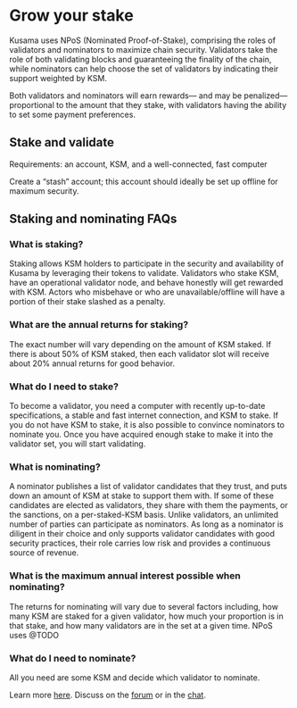 # Grow your stake

Kusama uses NPoS (Nominated Proof-of-Stake), comprising the roles of validators and nominators to maximize chain security. Validators take the role of both validating blocks and guaranteeing the finality of the chain, while nominators can help choose the set of validators by indicating their support weighted by KSM.

Both validators and nominators will earn rewards— and may be penalized—proportional to the amount that they stake, with validators having the ability to set some payment preferences.

## Stake and validate
Requirements: an account, KSM, and a well-connected, fast computer

Create a “stash” account; this account should ideally be set up offline for maximum security.

## Staking and nominating FAQs
### What is staking?
Staking allows KSM holders to participate in the security and availability of Kusama by leveraging their tokens to validate. Validators who stake KSM, have an operational validator node, and behave honestly will get rewarded with KSM. Actors who misbehave or who are unavailable/offline will have a portion of their stake slashed as a penalty.

### What are the annual returns for staking?
The exact number will vary depending on the amount of KSM staked. If there is about 50% of KSM staked, then each validator slot will receive about 20% annual returns for good behavior.

### What do I need to stake?
To become a validator, you need a computer with recently up-to-date specifications, a stable and fast internet connection, and KSM to stake. If you do not have KSM to stake, it is also possible to convince nominators to nominate you. Once you have acquired enough stake to make it into the validator set, you will start validating.

### What is nominating?
A nominator publishes a list of validator candidates that they trust, and puts down an amount of KSM at stake to support them with. If some of these candidates are elected as validators, they share with them the payments, or the sanctions, on a per-staked-KSM basis. Unlike validators, an unlimited number of parties can participate as nominators. As long as a nominator is diligent in their choice and only supports validator candidates with good security practices, their role carries low risk and provides a continuous source of revenue.

### What is the maximum annual interest possible when nominating?
The returns for nominating will vary due to several factors including, how many KSM are staked for a given validator, how much your proportion is in that stake, and how many validators are in the set at a given time. NPoS uses @TODO

### What do I need to nominate?
All you need are some KSM and decide which validator to nominate.

Learn more [here](https://medium.com/web3foundation/how-nominated-proof-of-stake-will-work-in-polkadot-377d70c6bd43).
Discuss on the [forum](https://forum.kusama.network/) or in the [chat](https://riot.im/app/#/room/#kusamawatercooler:polkadot.builders).
